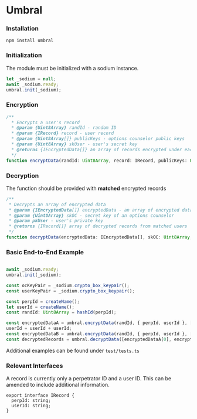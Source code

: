 # Umbral
### Installation
```npm install umbral```

### Initialization
The module must be initialized with a sodium instance.
```javascript
let _sodium = null;
await _sodium.ready;
umbral.init(_sodium);
```

### Encryption
```javascript
/**
  * Encrypts a user's record
  * @param {Uint8Array} randId - random ID
  * @param {IRecord} record - user record
  * @param {Uint8Array[]} publicKeys - options counselor public keys
  * @param {Uint8Array} skUser - user's secret key
  * @returns {IEncryptedData[]} an array of records encrypted under each public key
  */
function encryptData(randId: Uint8Array, record: IRecord, publicKeys: Uint8Array[], skUser: Uint8Array)
```

### Decryption
The function should be provided with **matched** encrypted records
```javascript
/**
 * Decrypts an array of encrypted data
 * @param {IEncryptedData[]} encryptedData - an array of encrypted data of matched users
 * @param {Uint8Array} skOC - secret key of an options counselor
 * @param pkUser - user's private key
 * @returns {IRecord[]} array of decrypted records from matched users
 */
function decryptData(encryptedData: IEncryptedData[], skOC: Uint8Array, pkUser: Uint8Array)
```


### Basic End-to-End Example
```javascript

await _sodium.ready;
umbral.init(_sodium);

const ocKeyPair = _sodium.crypto_box_keypair();
const userKeyPair = _sodium.crypto_box_keypair();

const perpId = createName();
let userId = createName();
const randId: Uint8Array = hashId(perpId);

const encryptedDataA = umbral.encryptData(randId, { perpId, userId }, [ocKeyPair.publicKey], userKeyPair.privateKey);
userId = userId + userId;
const encryptedDataB = umbral.encryptData(randId, { perpId, userId }, [ocKeyPair.publicKey], userKeyPair.privateKey);
const decryptedRecords = umbral.decryptData([encryptedDataA[0], encryptedDataB[0]], ocKeyPair.privateKey, userKeyPair.publicKey);
```

Additional examples can be found under ```test/tests.ts```

### Relevant Interfaces
A record is currently only a perpetrator ID and a user ID. This can be amended to include additional information.
```
export interface IRecord {
  perpId: string;
  userId: string;
}
```
